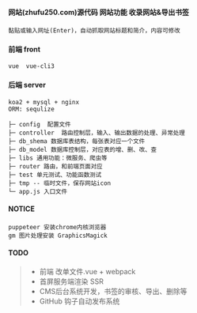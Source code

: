 #### 网站(zhufu250.com)源代码 网站功能 收录网站&导出书签

```
黏贴或输入网址(Enter)，自动抓取网站标题和简介，内容可修改
```
#### 前端 front
```
vue  vue-cli3
```
#### 后端 server
```
koa2 + mysql + nginx
ORM: sequlize
```
```
├─ config  配置文件
├─ controller  路由控制层，输入、输出数据的处理、异常处理
├─ db_shema 数据库表结构，每张表对应一个文件
├─ db_model 数据库控制层，对应表的增、删、改、查
├─ libs 通用功能：微服务、爬虫等
├─ router 路由，和前端页面对应
├─ test 单元测试、功能函数测试
├─ tmp -- 临时文件，保存网站icon
└─ app.js 入口文件
```

#### NOTICE
```
puppeteer 安装chrome内核浏览器
gm 图片处理安装 GraphicsMagick
```


#### TODO
>* 前端 改单文件.vue + webpack
>* 首屏服务端渲染 SSR
>* CMS后台系统开发，书签的审核、导出、删除等
>* GitHub 钩子自动发布系统
